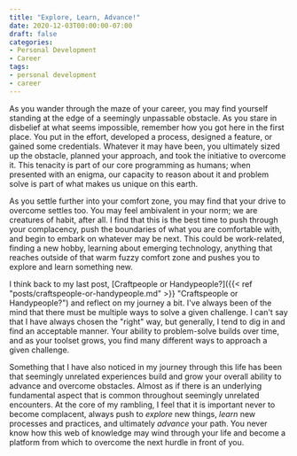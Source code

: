 ```yaml
---
title: "Explore, Learn, Advance!"
date: 2020-12-03T00:00:00-07:00
draft: false
categories:
- Personal Development
- Career
tags:
- personal development
- career
---
```


As you wander through the maze of your career, you may find yourself standing at the edge of a seemingly unpassable obstacle. As you stare in disbelief at what seems impossible, remember how you got here in the first place. You put in the effort, developed a process, designed a feature, or gained some credentials. Whatever it may have been, you ultimately sized up the obstacle, planned your approach, and took the initiative to overcome it. This tenacity is part of our core programming as humans; when presented with an enigma, our capacity to reason about it and problem solve is part of what makes us unique on this earth.

As you settle further into your comfort zone, you may find that your drive to overcome settles too. You may feel ambivalent in your norm; we are creatures of habit, after all. I find that this is the best time to push through your complacency, push the boundaries of what you are comfortable with, and begin to embark on whatever may be next. This could be work-related, finding a new hobby, learning about emerging technology, anything that reaches outside of that warm fuzzy comfort zone and pushes you to explore and learn something new.

I think back to my last post, [Craftpeople or Handypeople?]({{< ref "posts/craftspeople-or-handypeople.md" >}} "Craftspeople or Handypeople?") and reflect on my journey a bit. I've always been of the mind that there must be multiple ways to solve a given challenge. I can't say that I have always chosen the "right" way, but generally, I tend to dig in and find an acceptable manner. Your ability to problem-solve builds over time, and as your toolset grows, you find many different ways to approach a given challenge.

Something that I have also noticed in my journey through this life has been that seemingly unrelated experiences build and grow your overall ability to advance and overcome obstacles. Almost as if there is an underlying fundamental aspect that is common throughout seemingly unrelated encounters. At the core of my rambling, I feel that it is important never to become complacent, always push to *explore* new things, *learn* new processes and practices, and ultimately *advance* your path. You never know how this web of knowledge may wind through your life and become a platform from which to overcome the next hurdle in front of you.